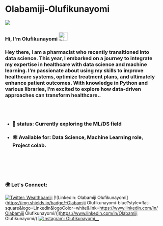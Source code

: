 # Olabamiji-Olufikunayomi
<p>
<img src ="https://komarev.com/ghpvc/?username=samuelajala01&label=Visitors&color=blue&style=plastic"/>
</p>

### Hi, I'm Olufikunayomi <img src="https://emoji.slack-edge.com/T02HBS55FCG/cool-doge/aa3c8fd9037a0604.gif" width="28" alt="hi">
<div>
 <h3>Hey there, I am a pharmacist who recently transitioned into data science. This year, I embarked on a journey to integrate my expertise in healthcare with data science and machine learning. I’m passionate about using my skills to improve healthcare systems, optimize treatment plans, and ultimately enhance patient outcomes. With knowledge in Python and various libraries, I’m excited to explore how data-driven approaches can transform healthcare..</h3>
</div>
<br>
<br>

- ### 🌱 status: Currently exploring the ML/DS field
- ### 🕸 Available for: Data Science, Machine Learning role, Project colab.
<br>
<br>


<br>
<br>

### 🌍 Let's Connect: 

[![Twitter: Wealthbamiji](https://img.shields.io/twitter/follow/wealthbamiji?style=social)](https://twitter.com/wealthbamiji)
[![Linkedin: Olabamiji Olufikunayomi](https://img.shields.io/badge/-Olabamiji Olufikunayomi-blue?style=flat-square&logo=Linkedin&logoColor=white&link=https://www.linkedin.com/in/Olabamiji Olufikunayomi/)](https://www.linkedin.com/in/Olabamiji Olufikunayomi/)
[![Instagram: Olufikunayomi__](https://img.shields.io/badge/-Olufikunayomi__?style=flat&labelColor=e84393&logo=instagram&logoColor=white)](https://instagram.com/Olufikunayomi__)

<br><br>

  

